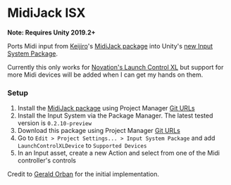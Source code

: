 # MidiJack ISX

**Note: Requires Unity 2019.2+**

Ports Midi input from [Keijiro](https://github.com/keijiro)'s [MidiJack package](https://github.com/keijiro/MidiJack/tree/upm) into Unity's [new Input System Package](https://github.com/Unity-Technologies/InputSystem).

Currently this only works for [Novation's Launch Control XL](https://novationmusic.com/launch/launch-control-xl) but support for more Midi devices will be added when I can get my hands on them.

### Setup

1. Install the [MidiJack package](https://github.com/keijiro/MidiJack/tree/upm) using Project Manager [Git URLs](https://docs.unity3d.com/Manual/upm-git.html)
2. Install the Input System via the Package Manager. The latest tested version is `0.2.10-preview`
3. Download this package using Project Manager [Git URLs](https://docs.unity3d.com/Manual/upm-git.html)
4. Go to `Edit > Project Settings... > Input System Package` and add `LaunchControlXLDevice` to `Supported Devices`
5. In an Input asset, create a new Action and select from one of the Midi controller's controls

Credit to [Gerald Orban](https://github.com/bbi-gbot) for the initial implementation.
